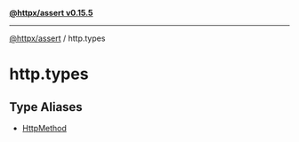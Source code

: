 [**@httpx/assert v0.15.5**](../README.md)

***

[@httpx/assert](../README.md) / http.types

# http.types

## Type Aliases

- [HttpMethod](type-aliases/HttpMethod.md)
